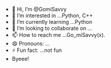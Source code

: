 - 👋 Hi, I’m @GomiSavvy
- 👀 I’m interested in ...Python, C++
- 🌱 I’m currently learning ...Python 
- 💞️ I’m looking to collaborate on ...
- 📫 How to reach me ...Go_miSavvy(x).
- 😄 Pronouns: ...
- ⚡ Fun fact: ...not fun
- Byeee!
<!---
GomiSavvy/GomiSavvy is a ✨ special ✨ repository because its `README.md` (this file) appears on your GitHub profile.
You can click the Preview link to take a look at your changes.
--->
